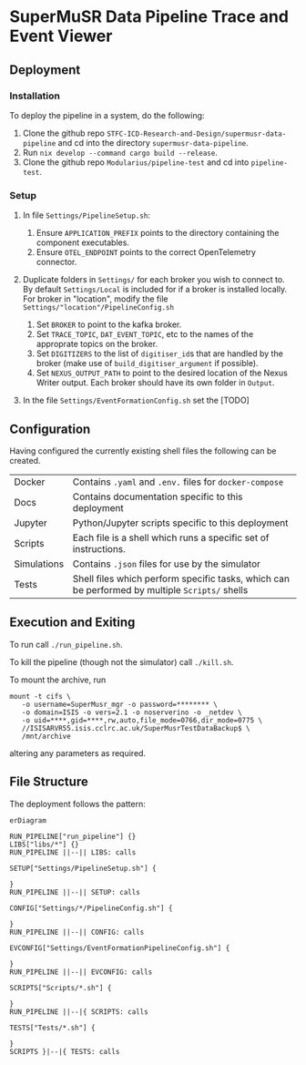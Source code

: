 # SuperMuSR Data Pipeline Trace and Event Viewer

## Deployment

### Installation

To deploy the pipeline in a system, do the following:
1. Clone the github repo `STFC-ICD-Research-and-Design/supermusr-data-pipeline` and cd into the directory `supermusr-data-pipeline`.
2. Run `nix develop --command cargo build --release`.
3. Clone the github repo `Modularius/pipeline-test` and cd into `pipeline-test`.

### Setup

1. In file `Settings/PipelineSetup.sh`:

    1. Ensure `APPLICATION_PREFIX` points to the directory containing the component executables.
    2. Ensure `OTEL_ENDPOINT` points to the correct OpenTelemetry connector.

2. Duplicate folders in `Settings/` for each broker you wish to connect to. By default `Settings/Local` is included for if a broker is installed locally. For broker in "location", modify the file `Settings/"location"/PipelineConfig.sh`

    1. Set `BROKER` to point to the kafka broker.
    2. Set `TRACE_TOPIC`, `DAT_EVENT_TOPIC`, etc to the names of the approprate topics on the broker.
    3. Set `DIGITIZERS` to the list of `digitiser_id`s that are handled by the broker (make use of `build_digitiser_argument` if possible).
    4. Set `NEXUS_OUTPUT_PATH` to point to the desired location of the Nexus Writer output. Each broker should have its own folder in `Output`.

3. In the file `Settings/EventFormationConfig.sh` set the [TODO]

## Configuration

Having configured the currently existing shell files the following can be created.

|   |   |
|---|---|
|Docker|Contains `.yaml` and `.env.` files for `docker-compose`|
|Docs|Contains documentation specific to this deployment|
|Jupyter|Python/Jupyter scripts specific to this deployment|
|Scripts|Each file is a shell which runs a specific set of instructions.| 
|Simulations|Contains `.json` files for use by the simulator|
|Tests|Shell files which perform specific tasks, which can be performed by multiple `Scripts/` shells|

## Execution and Exiting

To run call `./run_pipeline.sh`.

To kill the pipeline (though not the simulator) call `./kill.sh`.

To mount the archive, run

```shell
mount -t cifs \
   -o username=SuperMusr_mgr -o password=******** \
   -o domain=ISIS -o vers=2.1 -o noserverino -o _netdev \
   -o uid=****,gid=****,rw,auto,file_mode=0766,dir_mode=0775 \
   //ISISARVR55.isis.cclrc.ac.uk/SuperMusrTestDataBackup$ \
   /mnt/archive
```


altering any parameters as required.

## File Structure

The deployment follows the pattern:
```mermaid
erDiagram

RUN_PIPELINE["run_pipeline"] {}
LIBS["libs/*"] {}
RUN_PIPELINE ||--|| LIBS: calls

SETUP["Settings/PipelineSetup.sh"] {
    
}
RUN_PIPELINE ||--|| SETUP: calls

CONFIG["Settings/*/PipelineConfig.sh"] {
    
}
RUN_PIPELINE ||--|| CONFIG: calls

EVCONFIG["Settings/EventFormationPipelineConfig.sh"] {
    
}
RUN_PIPELINE ||--|| EVCONFIG: calls

SCRIPTS["Scripts/*.sh"] {
    
}
RUN_PIPELINE ||--|{ SCRIPTS: calls

TESTS["Tests/*.sh"] {
    
}
SCRIPTS }|--|{ TESTS: calls
```